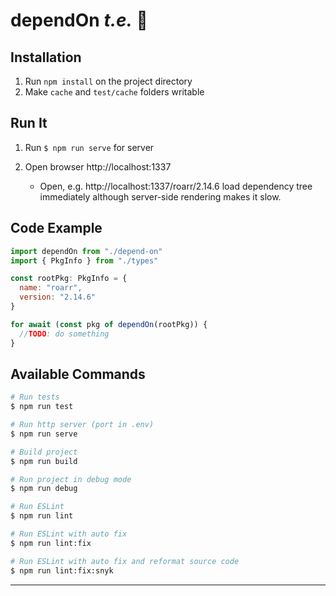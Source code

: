 # dependOn _t.e._ 📡

## Installation

1. Run `npm install` on the project directory
2. Make `cache` and `test/cache` folders writable

## Run It

1. Run `$ npm run serve` for server

2. Open browser http://localhost:1337

   - Open, e.g. http://localhost:1337/roarr/2.14.6 load dependency tree immediately although server-side rendering makes it slow.

## Code Example

```js
import dependOn from "./depend-on"
import { PkgInfo } from "./types"

const rootPkg: PkgInfo = {
  name: "roarr",
  version: "2.14.6"
}

for await (const pkg of dependOn(rootPkg)) {
  //TODO: do something
}
```

## Available Commands

```bash
# Run tests
$ npm run test

# Run http server (port in .env)
$ npm run serve
```

```bash
# Build project
$ npm run build

# Run project in debug mode
$ npm run debug

# Run ESLint
$ npm run lint

# Run ESLint with auto fix
$ npm run lint:fix

# Run ESLint with auto fix and reformat source code
$ npm run lint:fix:snyk
```

---
